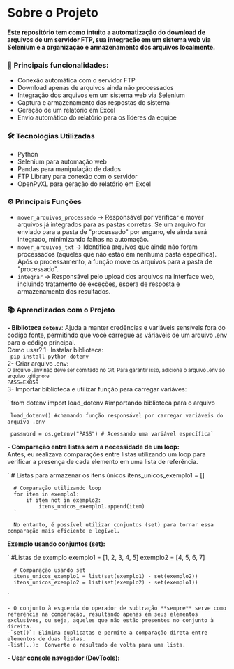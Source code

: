 # Sobre o Projeto  
**Este repositório tem como intuito a automatização do download de arquivos de um servidor FTP, sua integração em um sistema web via Selenium e a organização e armazenamento dos arquivos localmente.**

### **🚀 Principais funcionalidades:**  
- Conexão automática com o servidor FTP  
- Download apenas de arquivos ainda não processados  
- Integração dos arquivos em um sistema web via Selenium  
- Captura e armazenamento das respostas do sistema  
- Geração de um relatório em Excel  
- Envio automático do relatório para os líderes da equipe  

### **🛠️ Tecnologias Utilizadas**
- Python 
- Selenium para automação web
- Pandas para manipulação de dados
- FTP Library para conexão com o servidor
- OpenPyXL para geração do relatório em Excel

### **⚙️ Principais Funções**
- `mover_arquivos_processado` → Responsável por verificar e mover arquivos já integrados para as pastas corretas. Se um arquivo for enviado para a pasta de "processado" por engano, ele ainda será integrado, minimizando falhas na automação.
- `mover_arquivos_txt` → Identifica arquivos que ainda não foram processados (aqueles que não estão em nenhuma pasta específica). Após o processamento, a função move os arquivos para a pasta de "processado".
- `integrar` → Responsável pelo upload dos arquivos na interface web, incluindo tratamento de exceções, espera de resposta e armazenamento dos resultados.

### **📚 Aprendizados com o Projeto**
  **- Biblioteca `dotenv`**: Ajuda a manter credências e variáveis sensíveis fora do codígo fonte, permitindo que você carregue as váriaveis de um arquivo .env para o código principal.  
    Como usar?
      1- Instalar biblioteca:  
    ``` 
    pip install python-dotenv
    ```  
      2- Criar arquivo .env:  
    <sub> O arquivo .env não deve ser comitado no Git. Para garantir isso, adicione o arquivo .env ao arquivo .gitignore </sub>  
    ```
    PASS=EX859
    ```  
      3- Importar biblioteca e utilizar função para carregar variáves:  
      
     
`     from dotenv import load_dotenv #importando biblioteca para o arquivo

     load_dotenv() #chamando função responsável por carregar variáveis do arquivo .env

     password = os.getenv("PASS") # Acessando uma variável específica`
     

  **- Comparação entre listas sem a necessidade de um loop:**  
      Antes, eu realizava comparações entre listas utilizando um loop para verificar a presença de cada elemento em uma lista de referência.  
      
      
`      # Listas para armazenar os itens únicos
      itens_unicos_exemplo1 = []
      
      # Comparação utilizando loop
      for item in exemplo1:
          if item not in exemplo2:
              itens_unicos_exemplo1.append(item) 
      `
      
      No entanto, é possível utilizar conjuntos (set) para tornar essa comparação mais eficiente e legível.  

   **Exemplo usando conjuntos (set):**  

`      #Listas de exemplo
      exemplo1 = [1, 2, 3, 4, 5]
      exemplo2 = [4, 5, 6, 7]
      
      # Comparação usando set
      itens_unicos_exemplo1 = list(set(exemplo1) - set(exemplo2))
      itens_unicos_exemplo2 = list(set(exemplo2) - set(exemplo1))
`
    
    - O conjunto à esquerda do operador de subtração **sempre** serve como referência na comparação, resultando apenas em seus elementos exclusivos, ou seja, aqueles que não estão presentes no conjunto à direita. 
    -`set()`: Elimina duplicatas e permite a comparação direta entre elementos de duas listas.  
    -list(..):  Converte o resultado de volta para uma lista.  
  **- Usar console navegador (DevTools):**  

